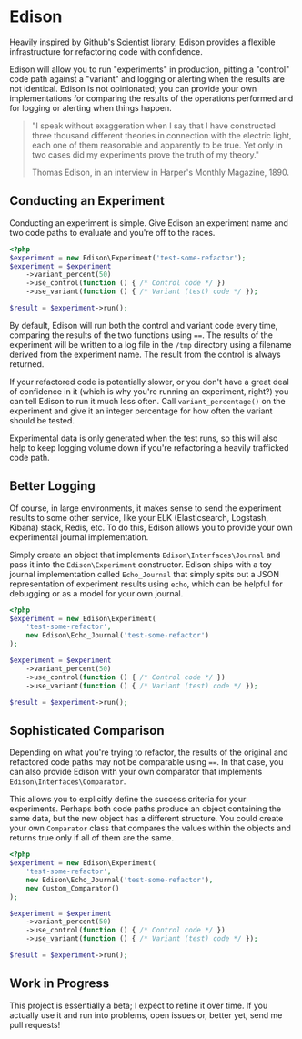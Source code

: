 # Edison #

Heavily inspired by Github's [Scientist](https://github.com/github/scientist)
library, Edison provides a flexible infrastructure for refactoring code with
confidence.

Edison will allow you to run "experiments" in production, pitting a "control" code
path against a "variant" and logging or alerting when the results are not
identical. Edison is not opinionated; you can provide your own implementations
for comparing the results of the operations performed and for logging or
alerting when things happen.

> "I speak without exaggeration when I say that I have constructed three thousand
> different theories in connection with the electric light, each one of them
> reasonable and apparently to be true.  Yet only in two cases did my
> experiments prove the truth of my theory."
>
> Thomas Edison, in an interview in Harper's Monthly Magazine, 1890.

## Conducting an Experiment ##

Conducting an experiment is simple. Give Edison an experiment name and two code
paths to evaluate and you're off to the races.

```php
<?php
$experiment = new Edison\Experiment('test-some-refactor');
$experiment = $experiment
    ->variant_percent(50)
    ->use_control(function () { /* Control code */ })
    ->use_variant(function () { /* Variant (test) code */ });

$result = $experiment->run();
```

By default, Edison will run both the control and variant code every time,
comparing the results of the two functions using `==`. The results of the
experiment will be written to a log file in the `/tmp` directory using a
filename derived from the experiment name. The result from the control is always
returned.

If your refactored code is potentially slower, or you don't have a great deal of
confidence in it (which is why you're running an experiment, right?) you can
tell Edison to run it much less often. Call `variant_percentage()` on the
experiment and give it an integer percentage for how often the variant should be
tested.

Experimental data is only generated when the test runs, so this will also help
to keep logging volume down if you're refactoring a heavily trafficked code
path.

## Better Logging ##

Of course, in large environments, it makes sense to send the experiment results
to some other service, like your ELK (Elasticsearch, Logstash, Kibana) stack,
Redis, etc. To do this, Edison allows you to provide your own experimental
journal implementation.

Simply create an object that implements `Edison\Interfaces\Journal` and pass it
into the `Edison\Experiment` constructor. Edison ships with a toy journal
implementation called `Echo_Journal` that simply spits out a JSON representation
of experiment results using `echo`, which can be helpful for debugging or as a
model for your own journal.

```php
<?php
$experiment = new Edison\Experiment(
    'test-some-refactor',
    new Edison\Echo_Journal('test-some-refactor')
);

$experiment = $experiment
    ->variant_percent(50)
    ->use_control(function () { /* Control code */ })
    ->use_variant(function () { /* Variant (test) code */ });

$result = $experiment->run();
```

## Sophisticated Comparison ##

Depending on what you're trying to refactor, the results of the original and
refactored code paths may not be comparable using `==`. In that case, you can
also provide Edison with your own comparator that implements
`Edison\Interfaces\Comparator`.

This allows you to explicitly define the success criteria for your
experiments. Perhaps both code paths produce an object containing the same data,
but the new object has a different structure. You could create your own
`Comparator` class that compares the values within the objects and returns true
only if all of them are the same.

```php
<?php
$experiment = new Edison\Experiment(
    'test-some-refactor',
    new Edison\Echo_Journal('test-some-refactor'),
    new Custom_Comparator()
);

$experiment = $experiment
    ->variant_percent(50)
    ->use_control(function () { /* Control code */ })
    ->use_variant(function () { /* Variant (test) code */ });

$result = $experiment->run();
```

## Work in Progress ##

This project is essentially a beta; I expect to refine it over time. If you
actually use it and run into problems, open issues or, better yet, send me pull
requests!
